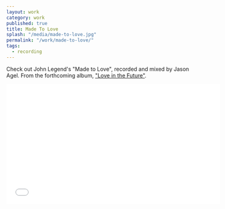 ```yaml
---
layout: work
category: work
published: true
title: Made To Love
splash: "/media/made-to-love.jpg"
permalink: "/work/made-to-love/"
tags: 
  - recording
---
```


Check out John Legend's "Made to Love", recorded and mixed by Jason Agel.  From the forthcoming album, <a href="//www.johnlegend.com" target="_blank">"Love in the Future"</a>.

<iframe width="560" height="315" src="//www.youtube-nocookie.com/embed/nRpjsFcb2uo?rel=0" frameborder="0" allowfullscreen></iframe>
